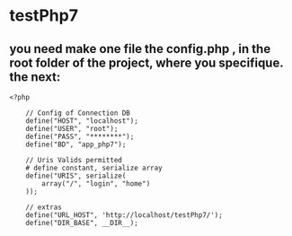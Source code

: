 # testPhp7
you need make one file the config.php , in the root folder of the project,
where you specifique.
the next:
  -
    <?php

        // Config of Connection DB
        define("HOST", "localhost");
        define("USER", "root");
        define("PASS", "********");
        define("BD", "app_php7");

        // Uris Valids permitted
        # define constant, serialize array
        define("URIS", serialize(
            array("/", "login", "home")
        ));

        // extras
        define("URL_HOST", 'http://localhost/testPhp7/');
        define("DIR_BASE", __DIR__);
